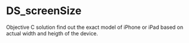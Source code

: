 # DS_screenSize
Objective C solution find out the exact model of iPhone or iPad based on actual width and heigth of the device. 
